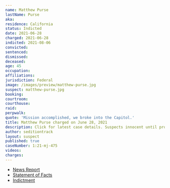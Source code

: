 ```yaml
---
name: Matthew Purse
lastName: Purse
aka:
residence: California
status: Indicted
date: 2021-06-28
charged: 2021-06-28
indicted: 2021-08-06
convicted:
sentenced:
dismissed:
deceased:
age: 45
occupation:
affiliations:
jurisdiction: Federal
image: /images/preview/matthew-purse.jpg
suspect: matthew-purse.jpg
booking:
courtroom:
courthouse:
raid:
perpwalk:
quote: 'Mission accomplished, we broke into the Capitol.'
title: Matthew Purse charged on June 28, 2021
description: Click for latest case details. Suspects innocent until proven guilty.
author: seditiontrack
layout: suspect
published: true
caseNumber: 1:21-mj-475
videos:
charges:
---
```


- [News Report](https://abcnews.go.com/Politics/wireStory/california-man-charged-raiding-capitol-posing-press-78775394)
- [Statement of Facts](https://www.justice.gov/usao-dc/case-multi-defendant/file/1410621/download)
- [Indictment](https://extremism.gwu.edu/sites/g/files/zaxdzs2191/f/Matthew%20Thomas%20Purse%20Indictment.pdf)
